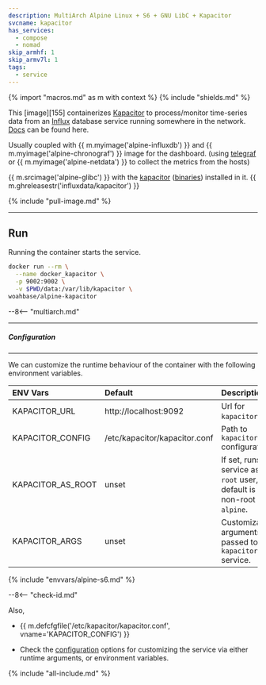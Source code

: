 ```yaml
---
description: MultiArch Alpine Linux + S6 + GNU LibC + Kapacitor
svcname: kapacitor
has_services:
  - compose
  - nomad
skip_armhf: 1
skip_armv7l: 1
tags:
  - service
---
```


{% import "macros.md" as m with context %}
{% include "shields.md" %}

This [image][155] containerizes [Kapacitor][1] to process/monitor
time-series data from an [Influx][2] database service running
somewhere in the network. [Docs][3] can be found here.

Usually coupled with {{ m.myimage('alpine-influxdb') }} and
{{ m.myimage('alpine-chronograf') }} image for the dashboard.
(using [telegraf][5] or {{ m.myimage('alpine-netdata') }} to
collect the metrics from the hosts)

{{ m.srcimage('alpine-glibc') }} with the [kapacitor][1]
([binaries][4]) installed in it. {{
m.ghreleasestr('influxdata/kapacitor') }}

{% include "pull-image.md" %}

---
Run
---

Running the container starts the service.

``` sh
docker run --rm \
  --name docker_kapacitor \
  -p 9002:9002 \
  -v $PWD/data:/var/lib/kapacitor \
woahbase/alpine-kapacitor
```

--8<-- "multiarch.md"

---
##### Configuration
---

We can customize the runtime behaviour of the container with the
following environment variables.

| ENV Vars          | Default                       | Description
| :---              | :---                          | :---
| KAPACITOR_URL     | http://localhost:9092         | Url for `kapacitor`.
| KAPACITOR_CONFIG  | /etc/kapacitor/kapacitor.conf | Path to `kapacitor` configuration.
| KAPACITOR_AS_ROOT | unset                         | If set, runs service as `root` user, default is non-root `alpine`.
| KAPACITOR_ARGS    | unset                         | Customizable arguments passed to `kapacitord` service.
{% include "envvars/alpine-s6.md" %}

--8<-- "check-id.md"

Also,

* {{ m.defcfgfile('/etc/kapacitor/kapacitor.conf', vname='KAPACITOR_CONFIG') }}

* Check the [configuration][6] options for customizing the service
  via either runtime arguments, or environment variables.

[1]: https://www.influxdata.com/time-series-platform/kapacitor/
[2]: https://www.influxdata.com
[3]: https://docs.influxdata.com/kapacitor
[4]: https://portal.influxdata.com/downloads/
[5]: https://www.influxdata.com/time-series-platform/telegraf/
[6]: https://docs.influxdata.com/kapacitor/v1/administration/configuration/

{% include "all-include.md" %}
